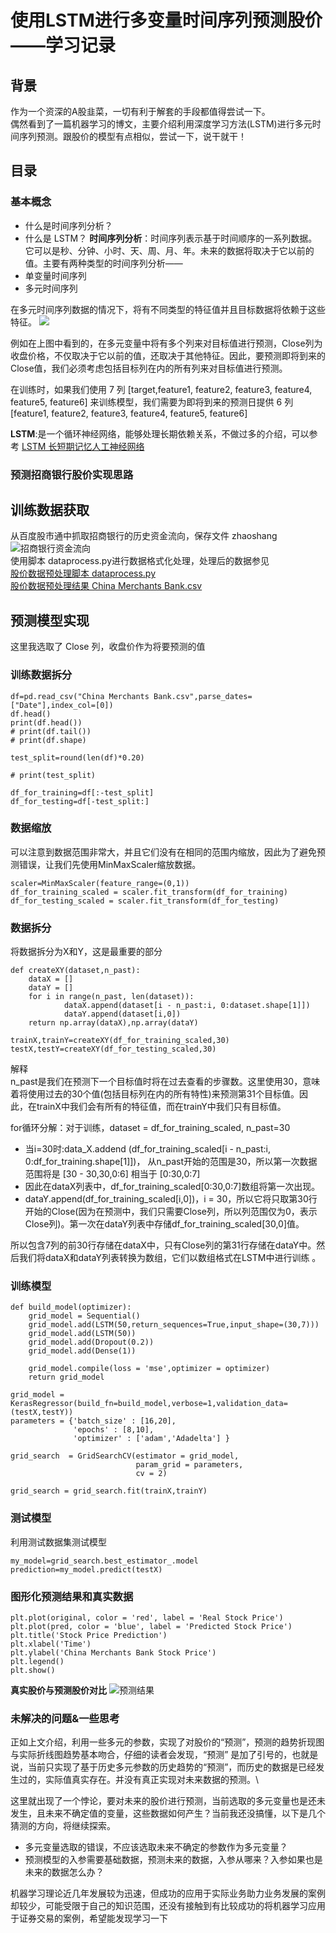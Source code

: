 # 使用LSTM进行多变量时间序列预测股价——学习记录
## 背景
作为一个资深的A股韭菜，一切有利于解套的手段都值得尝试一下。\
偶然看到了一篇机器学习的博文，主要介绍利用深度学习方法(LSTM)进行多元时间序列预测。跟股价的模型有点相似，尝试一下，说干就干！
## 目录
### 基本概念
* 什么是时间序列分析？
* 什么是 LSTM？
**时间序列分析**：时间序列表示基于时间顺序的一系列数据。它可以是秒、分钟、小时、天、周、月、年。未来的数据将取决于它以前的值。主要有两种类型的时间序列分析——
* 单变量时间序列
* 多元时间序列

在多元时间序列数据的情况下，将有不同类型的特征值并且目标数据将依赖于这些特征。
![](/pics/price.jpg)

例如在上图中看到的，在多元变量中将有多个列来对目标值进行预测，Close列为收盘价格，不仅取决于它以前的值，还取决于其他特征。因此，要预测即将到来的Close值，我们必须考虑包括目标列在内的所有列来对目标值进行预测。

在训练时，如果我们使用 7 列 [target,feature1, feature2, feature3, feature4, feature5, feature6] 来训练模型，我们需要为即将到来的预测日提供 6 列 [feature1, feature2, feature3, feature4, feature5, feature6]

**LSTM**:是一个循环神经网络，能够处理长期依赖关系，不做过多的介绍，可以参考 [LSTM 长短期记忆人工神经网络](https://baike.baidu.com/item/%E9%95%BF%E7%9F%AD%E6%9C%9F%E8%AE%B0%E5%BF%86%E4%BA%BA%E5%B7%A5%E7%A5%9E%E7%BB%8F%E7%BD%91%E7%BB%9C/17541107?fr=ge_ala)


### 预测招商银行股价实现思路
## 训练数据获取
从百度股市通中抓取招商银行的历史资金流向，保存文件 zhaoshang ![招商银行资金流向](/pics/history.jpg) \
使用脚本 dataprocess.py进行数据格式化处理，处理后的数据参见 \
[股价数据预处理脚本 dataprocess.py](/dataprocess.py) \
[股价数据预处理结果 China Merchants Bank.csv](/China%20Merchants%20Bank.csv)

## 预测模型实现
这里我选取了 Close 列，收盘价作为将要预测的值
### 训练数据拆分
 ```
df=pd.read_csv("China Merchants Bank.csv",parse_dates=["Date"],index_col=[0])
df.head()
print(df.head())
# print(df.tail())
# print(df.shape)

test_split=round(len(df)*0.20)

# print(test_split)

df_for_training=df[:-test_split]
df_for_testing=df[-test_split:]
 ```   

### 数据缩放
可以注意到数据范围非常大，并且它们没有在相同的范围内缩放，因此为了避免预测错误，让我们先使用MinMaxScaler缩放数据。

```
scaler=MinMaxScaler(feature_range=(0,1))
df_for_training_scaled = scaler.fit_transform(df_for_training)
df_for_testing_scaled = scaler.fit_transform(df_for_testing)
```

### 数据拆分
将数据拆分为X和Y，这是最重要的部分

```
def createXY(dataset,n_past):
    dataX = []
    dataY = []
    for i in range(n_past, len(dataset)):
            dataX.append(dataset[i - n_past:i, 0:dataset.shape[1]])
            dataY.append(dataset[i,0])
    return np.array(dataX),np.array(dataY)    

trainX,trainY=createXY(df_for_training_scaled,30)
testX,testY=createXY(df_for_testing_scaled,30)
```

解释 \
n_past是我们在预测下一个目标值时将在过去查看的步骤数。这里使用30，意味着将使用过去的30个值(包括目标列在内的所有特性)来预测第31个目标值。因此，在trainX中我们会有所有的特征值，而在trainY中我们只有目标值。

for循环分解：对于训练，dataset = df_for_training_scaled, n_past=30 
* 当i=30时:data_X.addend (df_for_training_scaled[i - n_past:i, 0:df_for_training.shape[1]])，
从n_past开始的范围是30，所以第一次数据范围将是 [30 - 30,30,0:6] 相当于 [0:30,0:7]
* 因此在dataX列表中，df_for_training_scaled[0:30,0:7]数组将第一次出现。
* dataY.append(df_for_training_scaled[i,0])，i = 30，所以它将只取第30行开始的Close(因为在预测中，我们只需要Close列，所以列范围仅为0，表示Close列)。第一次在dataY列表中存储df_for_training_scaled[30,0]值。

所以包含7列的前30行存储在dataX中，只有Close列的第31行存储在dataY中。然后我们将dataX和dataY列表转换为数组，它们以数组格式在LSTM中进行训练 。

### 训练模型

```
def build_model(optimizer):
    grid_model = Sequential()
    grid_model.add(LSTM(50,return_sequences=True,input_shape=(30,7)))
    grid_model.add(LSTM(50))
    grid_model.add(Dropout(0.2))
    grid_model.add(Dense(1))

    grid_model.compile(loss = 'mse',optimizer = optimizer)
    return grid_model

grid_model = KerasRegressor(build_fn=build_model,verbose=1,validation_data=(testX,testY))
parameters = {'batch_size' : [16,20],
              'epochs' : [8,10],
              'optimizer' : ['adam','Adadelta'] }

grid_search  = GridSearchCV(estimator = grid_model,
                            param_grid = parameters,
                            cv = 2)

grid_search = grid_search.fit(trainX,trainY)
```

### 测试模型
利用测试数据集测试模型
```
my_model=grid_search.best_estimator_.model
prediction=my_model.predict(testX)
```

### 图形化预测结果和真实数据

```
plt.plot(original, color = 'red', label = 'Real Stock Price')
plt.plot(pred, color = 'blue', label = 'Predicted Stock Price')
plt.title('Stock Price Prediction')
plt.xlabel('Time')
plt.ylabel('China Merchants Bank Stock Price')
plt.legend()
plt.show()

```

**真实股价与预测股价对比** 
![预测结果](/pics/pred_stock.jpg)

### 未解决的问题&一些思考
正如上文介绍，利用一些多元的参数，实现了对股价的“预测”，预测的趋势折现图与实际折线图趋势基本吻合，仔细的读者会发现，“预测” 是加了引号的，也就是说，当前只实现了基于历史多元参数的历史趋势的“预测”，而历史的数据是已经发生过的，实际值真实存在。并没有真正实现对未来数据的预测。\

这里就出现了一个悖论，要对未来的股价进行预测，当前选取的多元变量也是还未发生，且未来不确定值的变量，这些数据如何产生？当前我还没搞懂，以下是几个猜测的方向，将继续探索。

* 多元变量选取的错误，不应该选取未来不确定的参数作为多元变量？
* 预测模型的入参需要基础数据，预测未来的数据，入参从哪来？入参如果也是未来的数据怎么办？

机器学习理论近几年发展较为迅速，但成功的应用于实际业务助力业务发展的案例却较少，可能受限于自己的知识范围，还没有接触到有比较成功的将机器学习应用于证券交易的案例，希望能发现学习一下

